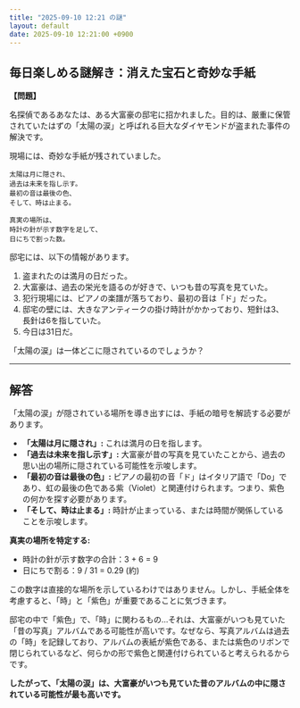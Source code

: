 ```yaml
---
title: "2025-09-10 12:21 の謎"
layout: default
date: 2025-09-10 12:21:00 +0900
---
```

## 毎日楽しめる謎解き：消えた宝石と奇妙な手紙

**【問題】**

名探偵であるあなたは、ある大富豪の邸宅に招かれました。目的は、厳重に保管されていたはずの「太陽の涙」と呼ばれる巨大なダイヤモンドが盗まれた事件の解決です。

現場には、奇妙な手紙が残されていました。

```
太陽は月に隠され、
過去は未来を指し示す。
最初の音は最後の色、
そして、時は止まる。

真実の場所は、
時計の針が示す数字を足して、
日にちで割った数。
```

邸宅には、以下の情報があります。

1.  盗まれたのは満月の日だった。
2.  大富豪は、過去の栄光を語るのが好きで、いつも昔の写真を見ていた。
3.  犯行現場には、ピアノの楽譜が落ちており、最初の音は「ド」だった。
4.  邸宅の壁には、大きなアンティークの掛け時計がかかっており、短針は3、長針は6を指していた。
5.  今日は31日だ。

「太陽の涙」は一体どこに隠されているのでしょうか？

---

## 解答

「太陽の涙」が隠されている場所を導き出すには、手紙の暗号を解読する必要があります。

*   **「太陽は月に隠され」:** これは満月の日を指します。
*   **「過去は未来を指し示す」:** 大富豪が昔の写真を見ていたことから、過去の思い出の場所に隠されている可能性を示唆します。
*   **「最初の音は最後の色」:** ピアノの最初の音「ド」はイタリア語で「Do」であり、虹の最後の色である紫（Violet）と関連付けられます。つまり、紫色の何かを探す必要があります。
*   **「そして、時は止まる」:** 時計が止まっている、または時間が関係していることを示唆します。

**真実の場所を特定する:**

*   時計の針が示す数字の合計：3 + 6 = 9
*   日にちで割る：9 / 31 = 0.29 (約)

この数字は直接的な場所を示しているわけではありません。しかし、手紙全体を考慮すると、「時」と「紫色」が重要であることに気づきます。

邸宅の中で「紫色」で、「時」に関わるもの…それは、大富豪がいつも見ていた「昔の写真」アルバムである可能性が高いです。なぜなら、写真アルバムは過去の「時」を記録しており、アルバムの表紙が紫色である、または紫色のリボンで閉じられているなど、何らかの形で紫色と関連付けられていると考えられるからです。

**したがって、「太陽の涙」は、大富豪がいつも見ていた昔のアルバムの中に隠されている可能性が最も高いです。**

